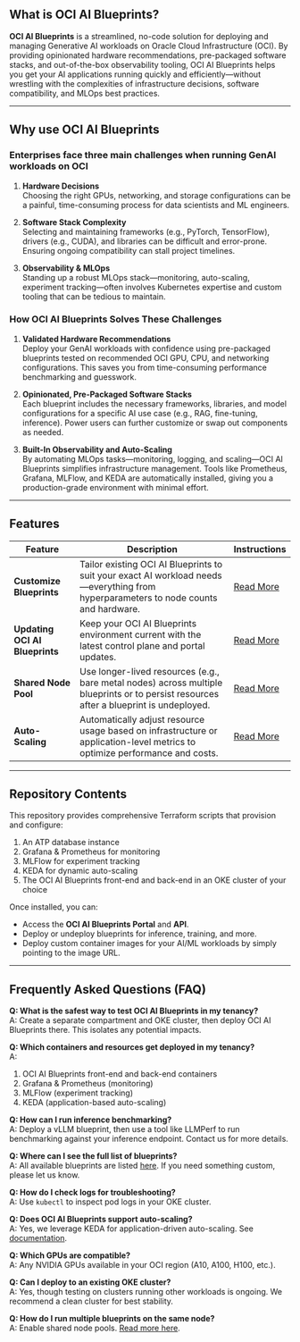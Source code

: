 ## What is OCI AI Blueprints?

**OCI AI Blueprints** is a streamlined, no-code solution for deploying and managing Generative AI workloads on Oracle Cloud Infrastructure (OCI). By providing opinionated hardware recommendations, pre-packaged software stacks, and out-of-the-box observability tooling, OCI AI Blueprints helps you get your AI applications running quickly and efficiently—without wrestling with the complexities of infrastructure decisions, software compatibility, and MLOps best practices.

---

## Why use OCI AI Blueprints

### Enterprises face three main challenges when running GenAI workloads on OCI

1. **Hardware Decisions**  
   Choosing the right GPUs, networking, and storage configurations can be a painful, time-consuming process for data scientists and ML engineers.

2. **Software Stack Complexity**  
   Selecting and maintaining frameworks (e.g., PyTorch, TensorFlow), drivers (e.g., CUDA), and libraries can be difficult and error-prone. Ensuring ongoing compatibility can stall project timelines.

3. **Observability & MLOps**  
   Standing up a robust MLOps stack—monitoring, auto-scaling, experiment tracking—often involves Kubernetes expertise and custom tooling that can be tedious to maintain.

### How OCI AI Blueprints Solves These Challenges

1. **Validated Hardware Recommendations**  
   Deploy your GenAI workloads with confidence using pre-packaged blueprints tested on recommended OCI GPU, CPU, and networking configurations. This saves you from time-consuming performance benchmarking and guesswork.

2. **Opinionated, Pre-Packaged Software Stacks**  
   Each blueprint includes the necessary frameworks, libraries, and model configurations for a specific AI use case (e.g., RAG, fine-tuning, inference). Power users can further customize or swap out components as needed.

3. **Built-In Observability and Auto-Scaling**  
   By automating MLOps tasks—monitoring, logging, and scaling—OCI AI Blueprints simplifies infrastructure management. Tools like Prometheus, Grafana, MLFlow, and KEDA are automatically installed, giving you a production-grade environment with minimal effort.

---

## Features

| Feature                        | Description                                                                                                                             | Instructions                                               |
| ------------------------------ | --------------------------------------------------------------------------------------------------------------------------------------- | ---------------------------------------------------------- |
| **Customize Blueprints**       | Tailor existing OCI AI Blueprints to suit your exact AI workload needs—everything from hyperparameters to node counts and hardware.     | [Read More](custom_blueprints/README.md)                   |
| **Updating OCI AI Blueprints** | Keep your OCI AI Blueprints environment current with the latest control plane and portal updates.                                       | [Read More](../INSTALLING_ONTO_EXISTING_CLUSTER_README.md) |
| **Shared Node Pool**           | Use longer-lived resources (e.g., bare metal nodes) across multiple blueprints or to persist resources after a blueprint is undeployed. | [Read More](sample_blueprints/shared_node_pools/README.md) |
| **Auto-Scaling**               | Automatically adjust resource usage based on infrastructure or application-level metrics to optimize performance and costs.             | [Read More](sample_blueprints/auto_scaling/README.md)      |

---

## Repository Contents

This repository provides comprehensive Terraform scripts that provision and configure:

1. An ATP database instance
2. Grafana & Prometheus for monitoring
3. MLFlow for experiment tracking
4. KEDA for dynamic auto-scaling
5. The OCI AI Blueprints front-end and back-end in an OKE cluster of your choice

Once installed, you can:

- Access the **OCI AI Blueprints Portal** and **API**.
- Deploy or undeploy blueprints for inference, training, and more.
- Deploy custom container images for your AI/ML workloads by simply pointing to the image URL.

---

## Frequently Asked Questions (FAQ)

**Q: What is the safest way to test OCI AI Blueprints in my tenancy?**  
A: Create a separate compartment and OKE cluster, then deploy OCI AI Blueprints there. This isolates any potential impacts.

**Q: Which containers and resources get deployed in my tenancy?**  
A:

1. OCI AI Blueprints front-end and back-end containers
2. Grafana & Prometheus (monitoring)
3. MLFlow (experiment tracking)
4. KEDA (application-based auto-scaling)

**Q: How can I run inference benchmarking?**  
A: Deploy a vLLM blueprint, then use a tool like LLMPerf to run benchmarking against your inference endpoint. Contact us for more details.

**Q: Where can I see the full list of blueprints?**  
A: All available blueprints are listed [here](sample_blueprints/exisiting_cluster_installation/README.md). If you need something custom, please let us know.

**Q: How do I check logs for troubleshooting?**  
A: Use `kubectl` to inspect pod logs in your OKE cluster.

**Q: Does OCI AI Blueprints support auto-scaling?**  
A: Yes, we leverage KEDA for application-driven auto-scaling. See [documentation](sample_blueprints/auto_scaling/README.md).

**Q: Which GPUs are compatible?**  
A: Any NVIDIA GPUs available in your OCI region (A10, A100, H100, etc.).

**Q: Can I deploy to an existing OKE cluster?**  
A: Yes, though testing on clusters running other workloads is ongoing. We recommend a clean cluster for best stability.

**Q: How do I run multiple blueprints on the same node?**  
A: Enable shared node pools. [Read more here](sample_blueprints/shared_node_pools/README.md).
